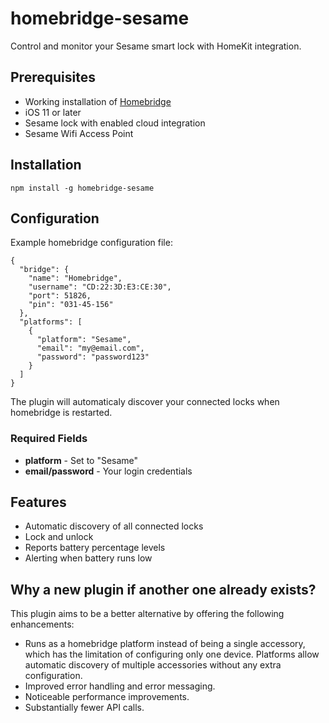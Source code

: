# homebridge-sesame

Control and monitor your Sesame smart lock with HomeKit integration.

## Prerequisites

* Working installation of [Homebridge](https://github.com/nfarina/homebridge)
* iOS 11 or later
* Sesame lock with enabled cloud integration
* Sesame Wifi Access Point

## Installation

```
npm install -g homebridge-sesame
```

## Configuration

Example homebridge configuration file:

```
{
  "bridge": {
    "name": "Homebridge",
    "username": "CD:22:3D:E3:CE:30",
    "port": 51826,
    "pin": "031-45-156"
  },
  "platforms": [
    {
      "platform": "Sesame",
      "email": "my@email.com",
      "password": "password123"
    }
  ]
}
```

The plugin will automaticaly discover your connected locks when homebridge is restarted.

### Required Fields
* **platform** - Set to "Sesame"
* **email/password** - Your login credentials

## Features

* Automatic discovery of all connected locks
* Lock and unlock
* Reports battery percentage levels
* Alerting when battery runs low

## Why a new plugin if another one already exists?
This plugin aims to be a better alternative by offering the following enhancements:
* Runs as a homebridge platform instead of being a single accessory, which has the limitation of configuring only one device. Platforms allow automatic discovery of multiple accessories without any extra configuration.
* Improved error handling and error messaging.
* Noticeable performance improvements.
* Substantially fewer API calls.
